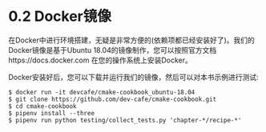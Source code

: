 # 0.2 Docker镜像

在Docker中进行环境搭建，无疑是非常方便的(依赖项都已经安装好了)。我们的Docker镜像是基于Ubuntu 18.04的镜像制作，您可以按照官方文档https://docs.docker.com 在您的操作系统上安装Docker。

Docker安装好后，您可以下载并运行我们的镜像，然后可以对本书示例进行测试:

```shell
$ docker run -it devcafe/cmake-cookbook_ubuntu-18.04
$ git clone https://github.com/dev-cafe/cmake-cookbook.git
$ cd cmake-cookbook
$ pipenv install --three
$ pipenv run python testing/collect_tests.py 'chapter-*/recipe-*'
```

